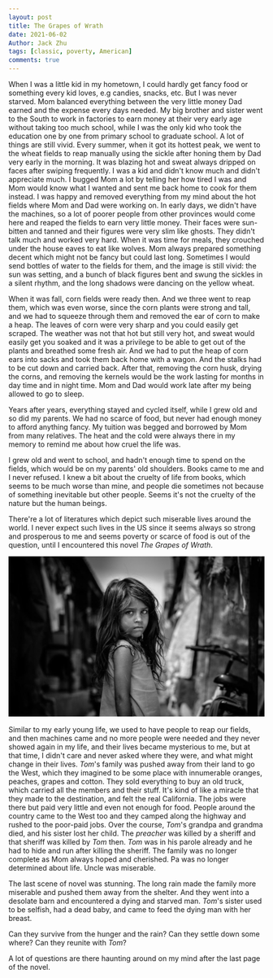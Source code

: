 ```yaml
---
layout: post
title: The Grapes of Wrath
date: 2021-06-02
Author: Jack Zhu
tags: [classic, poverty, American]
comments: true
---
```


When I was a little kid in my hometown, I could hardly get fancy food or something every kid loves, e.g candies, snacks, etc. But I was never starved. Mom balanced everything between the very little money Dad earned and the expense every days needed. My big brother and sister went to the South to work in factories to earn money at their very early age without taking too much school, while I was the only kid who took the education one by one from primary school to graduate school.
A lot of things are still vivid. Every summer, when it got its hottest peak, we went to the wheat fields to reap manually using the sickle after honing them by Dad very early in the morning. It was blazing hot and sweat always dripped on faces after swiping frequently. I was a kid and didn't know much and didn't appreciate much. I bugged Mom a lot by telling her how tired I was and Mom would know what I wanted and sent me back home to cook for them instead. I was happy and removed everything from my mind about the hot fields where Mom and Dad were working on. In early days, we didn't have the machines, so a lot of poorer people from other provinces would come here and reaped the fields to earn very little money. 
Their faces were sun-bitten and tanned and their figures were very slim like ghosts. They didn't talk much and worked very hard. When it was time for meals, they crouched under the house eaves to eat like wolves. Mom always prepared something decent which might not be fancy but could last long. Sometimes I would send bottles of water to the fields for them, and the image is still vivid: the sun was setting, and a bunch of black figures bent and swung the sickles in a silent rhythm, and the long shadows were dancing on the yellow wheat.

When it was fall, corn fields were ready then. And we three went to reap them, which was even worse, since the corn plants were strong and tall, and we had to squeeze through them and removed the ear of corn to make a heap. The leaves of corn were very sharp and you could easily get scraped. The weather was not that hot but still very hot, and sweat would easily get you soaked and it was a privilege to be able to get out of the plants and breathed some fresh air. And we had to put the heap of corn ears into sacks and took them back home with a wagon. And the stalks had to be cut down and carried back. After that, removing the corn husk, drying the corns, and removing the kernels would be the work lasting for months in day time and in night time. Mom and Dad would work late after my being allowed to go to sleep.


Years after years, everything stayed and cycled itself, while I grew old and so did my parents. We had no scarce of food, but never had enough money to afford anything fancy. My tuition was begged and borrowed by Mom from many relatives. The heat and the cold were always there in my memory to remind me about how cruel the life was.

I grew old and went to school, and hadn't enough time to spend on the fields, which would be on my parents' old shoulders. Books came to me and I never refused. I knew a bit about the cruelty of life from books, which seems to be much worse than mine, and people die sometimes not because of something inevitable but other people. Seems it's not the cruelty of the nature but the human beings.

There're a lot of literatures which depict such miserable lives around the world. I never expect such lives in the US since it seems always so strong and prosperous to me and seems poverty or scarce of food is out of the question, until I encountered this novel *The Grapes of Wrath*.

![poverty](../images/poverty.png)

Similar to my early young life, we used to have people to reap our fields, and then machines came and no more people were needed and they never showed again in my life, and their lives became mysterious to me, but at that time, I didn't care and never asked where they were, and what might change in their lives. *Tom*'s family was pushed away from their land to go the West, which they imagined to be some place with innumerable oranges, peaches, grapes and cotton. They sold everything to buy an old truck, which carried all the members and their stuff. It's kind of like a miracle that they made to the destination, and felt the real California. The jobs were there but paid very little and even not enough for food. People around the country came to the West too and they camped along the highway and rushed to the poor-paid jobs. Over the course, *Tom*'s grandpa and grandma died, and his sister lost her child. The *preacher* was killed by a sheriff and that sheriff was killed by *Tom* then. *Tom* was in his parole already and he had to hide and run after killing the sheriff. The family was no longer complete as Mom always hoped and cherished. Pa was no longer determined about life. Uncle was miserable.

The last scene of novel was stunning. The long rain made the family more miserable and pushed them away from the shelter. And they went into a desolate barn and encountered a dying and starved man. *Tom*'s sister used to be selfish, had a dead baby, and came to feed the dying man with her breast.

Can they survive from the hunger and the rain? Can they settle down some where? Can they reunite with *Tom*?

A lot of questions are there haunting around on my mind after the last page of the novel.